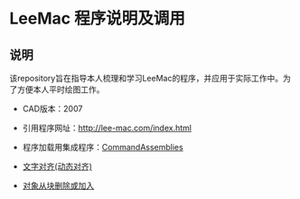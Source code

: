 # LeeMac 程序说明及调用

## 说明

该repository旨在指导本人梳理和学习LeeMac的程序，并应用于实际工作中。为了方便本人平时绘图工作。

- CAD版本：2007
- 引用程序网址：http://lee-mac.com/index.html
- 程序加载用集成程序：[CommandAssemblies](/CommandAssemblies.lsp)

- [文字对齐(动态对齐)](InstructionDoc/文字对齐(动态对齐).md)
- [对象从块删除或加入](InstructionDoc/对象从块中删除或加入.md)

